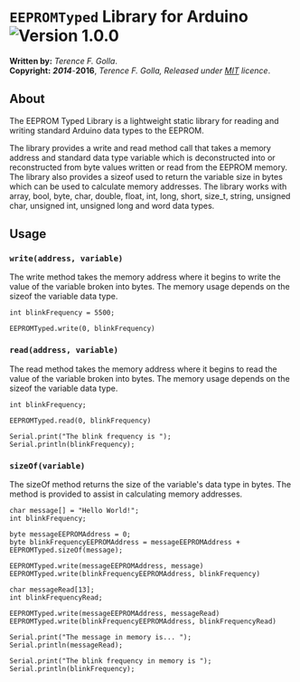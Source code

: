 # `EEPROMTyped` Library for Arduino ![Version 1.0.0](https://img.shields.io/badge/Version-1.0.0-blue.svg)

**Written by:** *Terence F. Golla*.  
**Copyright:** _**2014**-_**2016**, *Terence F. Golla, Released under [MIT](/LICENSE) licence*.

## About

The EEPROM Typed Library is a lightweight static library for reading and writing standard Arduino data types to the EEPROM. 

The library provides a write and read method call that takes a memory address and standard data type variable which is deconstructed into or reconstructed from byte values written or read from the EEPROM memory.  The library also provides a sizeof used to return the variable size in bytes which can be used to calculate memory addresses.  The library works with array, bool, byte, char, double, float, int, long, short, size_t, string, unsigned char, unsigned int, unsigned long and word data types.

## Usage

### `write(address, variable)`
The write method takes the memory address where it begins to write the value of the variable broken into bytes. The memory usage depends on the sizeof the variable data type.

```
int blinkFrequency = 5500;

EEPROMTyped.write(0, blinkFrequency)
```
### `read(address, variable)`
The read method takes the memory address where it begins to read the value of the variable broken into bytes. The memory usage depends on the sizeof the variable data type.

```
int blinkFrequency;

EEPROMTyped.read(0, blinkFrequency)

Serial.print("The blink frequency is ");
Serial.println(blinkFrequency);
```
### `sizeOf(variable)`
The sizeOf method returns the size of the variable's data type in bytes. The method is provided to assist in calculating memory addresses.

```
char message[] = "Hello World!";
int blinkFrequency;

byte messageEEPROMAddress = 0;
byte blinkFrequencyEEPROMAddress = messageEEPROMAddress + EEPROMTyped.sizeOf(message);

EEPROMTyped.write(messageEEPROMAddress, message)
EEPROMTyped.write(blinkFrequencyEEPROMAddress, blinkFrequency)

char messageRead[13];
int blinkFrequencyRead;

EEPROMTyped.write(messageEEPROMAddress, messageRead)
EEPROMTyped.write(blinkFrequencyEEPROMAddress, blinkFrequencyRead)

Serial.print("The message in memory is... ");
Serial.println(messageRead);

Serial.print("The blink frequency in memory is ");
Serial.println(blinkFrequency);
```